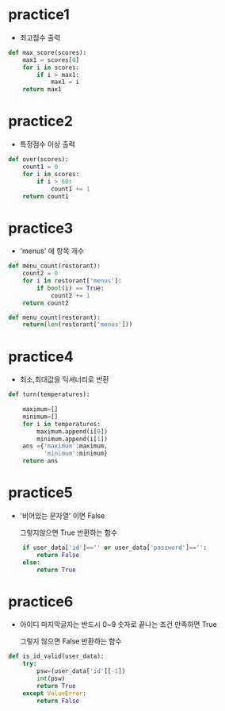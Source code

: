 # practice1

* 최고점수 출력

```python
def max_score(scores):
    max1 = scores[0]
    for i in scores:
        if i > max1:
            max1 = i
    return max1
```



# practice2

* 특정점수 이상 출력

```python
def over(scores):
    count1 = 0
    for i in scores:
        if i > 60:
            count1 += 1
    return count1
```



# practice3

* 'menus' 에 항목 개수 

```python
def menu_count(restorant):
    count2 = 0
    for i in restorant['menus']:
        if bool(i) == True:
            count2 += 1
    return count2
```

```python
def menu_count(restorant):
    return(len(restorant['menus']))
```



# practice4

* 최소,최대값을 딕셔너리로 반환 

```python
def turn(temperatures):
    
    maximum=[]
    minimum=[]
    for i in temperatures:
        maximum.append(i[0])
        minimum.append(i[1])
    ans ={'maximum':maximum,
          'minimum':minimum}
    return ans
```



# practice5

* '비어있는 문자열' 이면 False

  그렇지않으면 True 반환하는 함수

```python
    if user_data['id']=='' or user_data['password']=='':
        return False
    else:
        return True
```



# practice6

* 아이디 마지막글자는 반드시 0~9 숫자로 끝나는 조건 만족하면 True

  그렇지 않으면 False 반환하는 함수

```python
def is_id_valid(user_data):
    try:
        psw=(user_data['id'][-1])
        int(psw)
        return True
    except ValueError:
        return False
```

